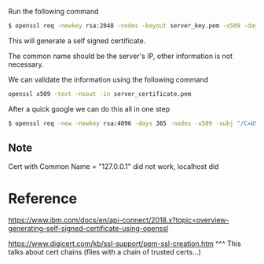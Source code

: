 Run the following command

```sh
$ openssl req -newkey rsa:2048 -nodes -keyout server_key.pem -x509 -days 365 -out server_certificate.pem
```

This will generate a self signed certificate.

The common name should be the server's IP, other information is not necessary.

We can validate the information using the following command 

```sh
openssl x509 -text -noout -in server_certificate.pem
```


After a quick google we can do this all in one step
``` sh
$ openssl req -new -newkey rsa:4096 -days 365 -nodes -x509 -subj "/C=US/L=Lowell/CN=localhost" -keyout server_key.key -out server_certificate.pem
```


## Note
Cert with Common Name = "127.0.0.1" did not work, localhost did

# Reference
https://www.ibm.com/docs/en/api-connect/2018.x?topic=overview-generating-self-signed-certificate-using-openssl 


https://www.digicert.com/kb/ssl-support/pem-ssl-creation.htm
^^^ This talks about cert chains (files with a chain of trusted certs...)